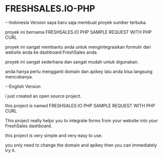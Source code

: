 # FRESHSALES.IO-PHP

--Indonesia Version saya baru saja membuat proyek sumber terbuka.

proyek ini bernama FRESHSALES.IO PHP SAMPLE REQUEST WITH PHP CURL

proyek ini sangat membantu anda untuk mengintegrasikan formulir dari website anda ke dashboard FreshSales anda.

proyek ini sangat sederhana dan sangat mudah untuk digunakan.

anda hanya perlu mengganti domain dan apikey lalu anda bisa langsung mencobanya.

--English Version

i just created an open source project.

this project is named FRESHSALES.IO PHP SAMPLE REQUEST WITH PHP CURL

This project really helps you to integrate forms from your website into your FreshSales dashboard.

this project is very simple and very easy to use.

you only need to change the domain and apikey then you can immediately try it.
